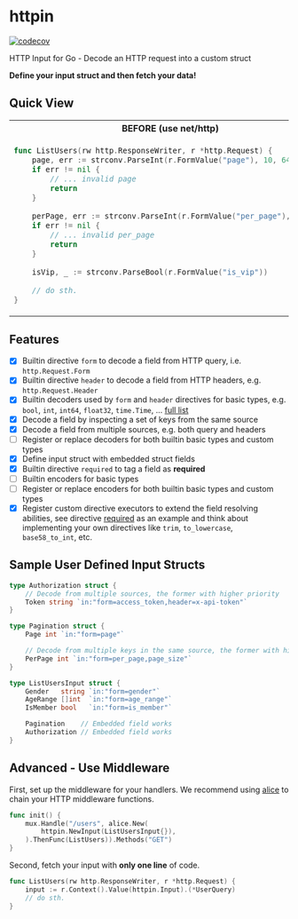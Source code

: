 # httpin

[![codecov](https://codecov.io/gh/ggicci/httpin/branch/main/graph/badge.svg?token=RT61L9ngHj)](https://codecov.io/gh/ggicci/httpin)

HTTP Input for Go - Decode an HTTP request into a custom struct

**Define your input struct and then fetch your data!**

## Quick View

<table>
<tr>
  <th>BEFORE (use net/http)</th>
  <th>AFTER (use httpin)</th>
</tr>
<tr>
  <td>

```go
func ListUsers(rw http.ResponseWriter, r *http.Request) {
	page, err := strconv.ParseInt(r.FormValue("page"), 10, 64)
	if err != nil {
		// ... invalid page
		return
	}

	perPage, err := strconv.ParseInt(r.FormValue("per_page"), 10, 64)
	if err != nil {
		// ... invalid per_page
		return
	}

	isVip, _ := strconv.ParseBool(r.FormValue("is_vip"))

	// do sth.
}
```

  </td>
  <td>

```go
type ListUsersInput struct {
	Page    int  `in:"form=page"`
	PerPage int  `in:"form=per_page"`
	IsVip   bool `in:"form=is_vip"`
}

func ListUsers(rw http.ResponseWriter, r *http.Request) {
	interfaceInput, err := httpin.New(ListUsersInput{}).Decode(r)
	if err != nil {
		// err can be *httpin.InvalidField
		return
	}

	input := interfaceInput.(*ListUsersInput)
	// do sth.
}
```

  </td>
</tr>
</table>

## Features

- [x] Builtin directive `form` to decode a field from HTTP query, i.e. `http.Request.Form`
- [x] Builtin directive `header` to decode a field from HTTP headers, e.g. `http.Request.Header`
- [x] Builtin decoders used by `form` and `header` directives for basic types, e.g. `bool`, `int`, `int64`, `float32`, `time.Time`, ... [full list](./decoders.go)
- [x] Decode a field by inspecting a set of keys from the same source
- [x] Decode a field from multiple sources, e.g. both query and headers
- [ ] Register or replace decoders for both builtin basic types and custom types
- [x] Define input struct with embedded struct fields
- [x] Builtin directive `required` to tag a field as **required**
- [ ] Builtin encoders for basic types
- [ ] Register or replace encoders for both builtin basic types and custom types
- [x] Register custom directive executors to extend the field resolving abilities, see directive [required](./required.go) as an example and think about implementing your own directives like `trim`, `to_lowercase`, `base58_to_int`, etc.

## Sample User Defined Input Structs

```go
type Authorization struct {
	// Decode from multiple sources, the former with higher priority
	Token string `in:"form=access_token,header=x-api-token"`
}

type Pagination struct {
	Page int `in:"form=page"`

	// Decode from multiple keys in the same source, the former with higher priority
	PerPage int `in:"form=per_page,page_size"`
}

type ListUsersInput struct {
	Gender   string `in:"form=gender"`
	AgeRange []int  `in:"form=age_range"`
	IsMember bool   `in:"form=is_member"`

	Pagination    // Embedded field works
	Authorization // Embedded field works
}
```

## Advanced - Use Middleware

First, set up the middleware for your handlers. We recommend using [alice](https://github.com/justinas/alice) to chain your HTTP middleware functions.

```go
func init() {
	mux.Handle("/users", alice.New(
		httpin.NewInput(ListUsersInput{}),
	).ThenFunc(ListUsers)).Methods("GET")
}
```

Second, fetch your input with **only one line** of code.

```go
func ListUsers(rw http.ResponseWriter, r *http.Request) {
	input := r.Context().Value(httpin.Input).(*UserQuery)
	// do sth.
}
```
